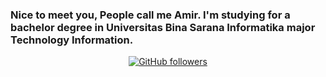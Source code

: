 ### Nice to meet you, People call me Amir. I'm studying for a bachelor degree in Universitas Bina Sarana Informatika major Technology Information.
<p align="center">
<!-- Badge Instagram -->
<a href="https://github.com/ahay12"><img alt="GitHub followers" src="https://img.shields.io/github/followers/ahay12?logo=github&style=for-the-badge"></a>
</p>
<!---
ahay12/ahay12 is a ✨ special ✨ repository because its `README.md` (this file) appears on your GitHub profile.
You can click the Preview link to take a look at your changes.
--->
